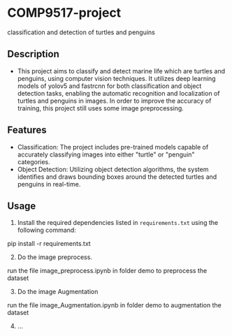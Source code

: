 # COMP9517-project 
classification and detection of turtles and penguins

## Description
- This project aims to classify and detect marine life which are turtles and penguins, using computer vision techniques. It utilizes deep learning models of yolov5 and fastrcnn for both classification and object detection tasks, enabling the automatic recognition and localization of turtles and penguins in images. In order to improve the accuracy of training, this project still uses some image preprocessing.

## Features
- Classification: The project includes pre-trained models capable of accurately classifying images into either "turtle" or "penguin" categories.
- Object Detection: Utilizing object detection algorithms, the system identifies and draws bounding boxes around the detected turtles and penguins in real-time.


## Usage

1. Install the required dependencies listed in `requirements.txt` using the following command:

pip install -r requirements.txt

2. Do the image preprocess.

run the file image_preprocess.ipynb in folder demo to preprocess the dataset

3. Do the image Augmentation

run the file image_Augmentation.ipynb in folder demo to augmentation the dataset

4. ...



